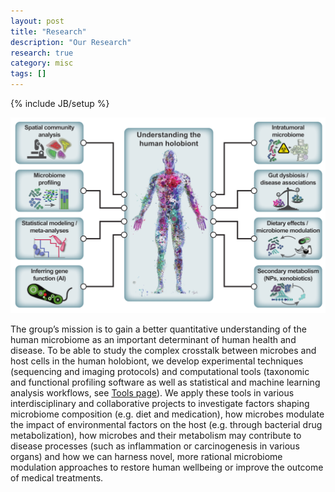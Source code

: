 ```yaml
---
layout: post
title: "Research"
description: "Our Research"
research: true
category: misc
tags: []
---
```

{% include JB/setup %}

![Overview](/assets/images/projects/overview-small.png)

The group’s mission is to gain a better quantitative understanding of the human microbiome as an important determinant of human health and disease. To be able to study the complex crosstalk between microbes and host cells in the human holobiont, we develop experimental techniques (sequencing and imaging protocols) and computational tools (taxonomic and functional profiling software as well as statistical and machine learning analysis workflows, see [Tools page](./tools/)). We apply these tools in various interdisciplinary and collaborative projects to investigate factors shaping microbiome composition (e.g. diet and medication), how microbes modulate the impact of environmental factors on the host (e.g. through bacterial drug metabolization), how microbes and their metabolism may contribute to disease processes (such as inflammation or carcinogenesis in various organs) and how we can harness novel, more rational microbiome modulation approaches to restore human wellbeing or improve the outcome of medical treatments.

